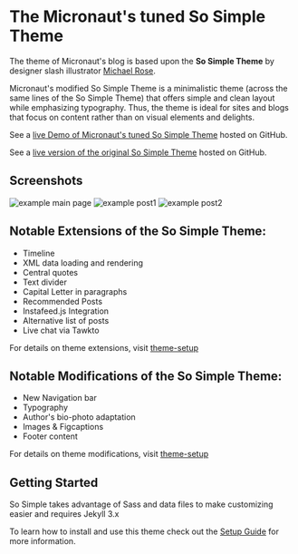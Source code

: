 # The Micronaut's tuned So Simple Theme 

The theme of Micronaut's blog is based upon the  **So Simple Theme**  by designer slash illustrator [Michael Rose](http://mademistakes.com).

Micronaut's modified So Simple Theme is a minimalistic theme (across the same lines of the So Simple Theme) that offers simple and clean layout while emphasizing typography. Thus, the theme is ideal for sites and blogs that focus on content rather than on visual elements and delights.

See a [live Demo of Micronaut's tuned So Simple Theme](http://themicronaut.github.io/) hosted on GitHub.

See a [live version of the original So Simple Theme](http://mmistakes.github.io/so-simple-theme/) hosted on GitHub.

## Screenshots
![example main page](https://raw.githubusercontent.com/TheMicronaut/micronaut-theme/master/images/main-page.png)
![example post1](https://raw.githubusercontent.com/TheMicronaut/micronaut-theme/master/images/example-post1.png)
![example post2](https://raw.githubusercontent.com/TheMicronaut/micronaut-theme/master/images/example-post2.png)

## Notable Extensions of the So Simple Theme:
* Timeline
* XML data loading and rendering
* Central quotes
* Text divider
* Capital Letter in paragraphs
* Recommended Posts
* Instafeed.js Integration
* Alternative list of posts
* Live chat via Tawkto

For details on theme extensions, visit [theme-setup](http://themicronaut.github.io/theme-setup/#alehs-customizations)

## Notable Modifications of the So Simple Theme:
* New Navigation bar
* Typography
* Author's bio-photo adaptation
* Images & Figcaptions
* Footer content

For details on theme modifications, visit [theme-setup](http://themicronaut.github.io/theme-setup/#alehs-customizations)

## Getting Started
So Simple takes advantage of Sass and data files to make customizing easier and requires Jekyll 3.x

To learn how to install and use this theme check out the [Setup Guide](http://themicronaut.github.io/theme-setup/) for more information.


